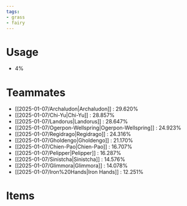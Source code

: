 ```yaml
---
tags:
- grass
- fairy
---
```

# Usage
- 4%
# Teammates
- [[2025-01-07/Archaludon|Archaludon]] : 29.620%
- [[2025-01-07/Chi-Yu|Chi-Yu]] : 28.857%
- [[2025-01-07/Landorus|Landorus]] : 28.647%
- [[2025-01-07/Ogerpon-Wellspring|Ogerpon-Wellspring]] : 24.923%
- [[2025-01-07/Regidrago|Regidrago]] : 24.316%
- [[2025-01-07/Gholdengo|Gholdengo]] : 21.170%
- [[2025-01-07/Chien-Pao|Chien-Pao]] : 16.707%
- [[2025-01-07/Pelipper|Pelipper]] : 16.287%
- [[2025-01-07/Sinistcha|Sinistcha]] : 14.576%
- [[2025-01-07/Glimmora|Glimmora]] : 14.078%
- [[2025-01-07/Iron%20Hands|Iron Hands]] : 12.251%
# Items